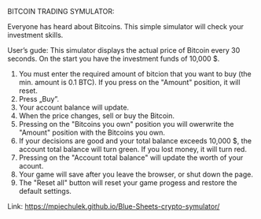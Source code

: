 BITCOIN TRADING SYMULATOR:

Everyone has heard about Bitcoins. This simple simulator will check your investment skills.

User’s gude:
  This simulator displays the actual price of Bitcoin every 30 seconds. On the start you have the investment funds of 10,000 $.

1.	You must enter the required amount of bitcion that you want to buy (the min. amount is 0.1 BTC). If you press on the "Amount" position, it will reset.
2.	Press „Buy”.
3.	Your account balance will update.
4.	When the price changes, sell or buy the Bitcoin.
5.	Pressing on the "Bitcoins you own" position you will owerwrite the "Amount" position with the Bitcoins you own.
6.	If your decisions are good and your total balance exceeds 10,000 $, the account total balance will turn green. If you lost money, it will turn red.
7.	Pressing on the "Account total balance" will update the worth of your acount.
8.	Your game will save after you leave the browser, or shut down the page.
9.	The "Reset all" button will reset your game progess and restore the default settings.



Link: https://mpiechulek.github.io/Blue-Sheets-crypto-symulator/
